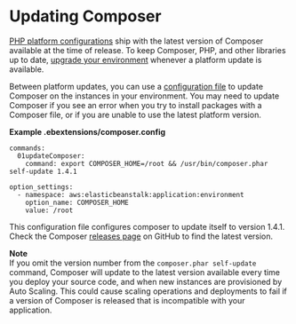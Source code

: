 # Updating Composer<a name="php-configuration-composerupdate"></a>

[PHP platform configurations](https://docs.aws.amazon.com/elasticbeanstalk/latest/platforms/platforms-supported.html#platforms-supported.PHP) ship with the latest version of Composer available at the time of release\. To keep Composer, PHP, and other libraries up to date, [upgrade your environment](using-features.platform.upgrade.md) whenever a platform update is available\. 

Between platform updates, you can use a [configuration file](ebextensions.md) to update Composer on the instances in your environment\. You may need to update Composer if you see an error when you try to install packages with a Composer file, or if you are unable to use the latest platform version\.

**Example \.ebextensions/composer\.config**  

```
commands:
  01updateComposer:
    command: export COMPOSER_HOME=/root && /usr/bin/composer.phar self-update 1.4.1

option_settings:
  - namespace: aws:elasticbeanstalk:application:environment
    option_name: COMPOSER_HOME
    value: /root
```

This configuration file configures composer to update itself to version 1\.4\.1\. Check the Composer [releases page](https://github.com/composer/composer/releases) on GitHub to find the latest version\.

**Note**  
If you omit the version number from the `composer.phar self-update` command, Composer will update to the latest version available every time you deploy your source code, and when new instances are provisioned by Auto Scaling\. This could cause scaling operations and deployments to fail if a version of Composer is released that is incompatible with your application\.